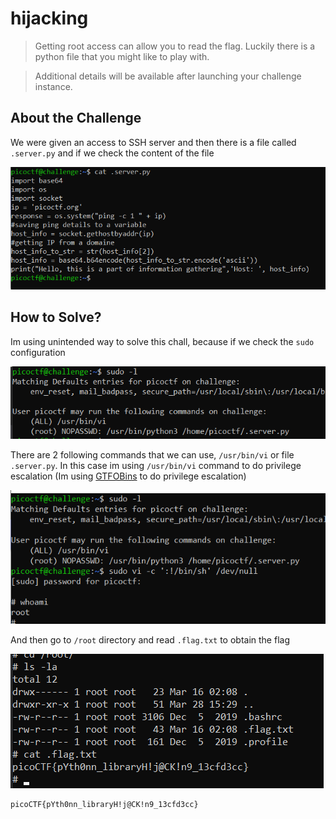 # hijacking
> Getting root access can allow you to read the flag. Luckily there is a python file that you might like to play with.

> Additional details will be available after launching your challenge instance.

## About the Challenge
We were given an access to SSH server and then there is a file called `.server.py` and if we check the content of the file

![preview](images/preview.png)

## How to Solve?
Im using unintended way to solve this chall, because if we check the `sudo` configuration

![sudo](images/sudo.png)

There are 2 following commands that we can use, `/usr/bin/vi` or file `.server.py`. In this case im using `/usr/bin/vi` command to do privilege escalation (Im using [GTFOBins](https://gtfobins.github.io/gtfobins/vi/#sudo) to do privilege escalation)

![privesc](images/privesc.png)

And then go to `/root` directory and read `.flag.txt` to obtain the flag

![flag](images/flag.png)

```
picoCTF{pYth0nn_libraryH!j@CK!n9_13cfd3cc}
```
